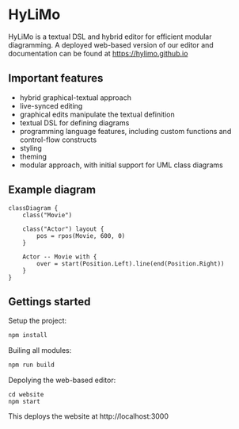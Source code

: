 # HyLiMo

HyLiMo is a textual DSL and hybrid editor for efficient modular diagramming.
A deployed web-based version of our editor and documentation can be found at https://hylimo.github.io

## Important features

- hybrid graphical-textual approach
- live-synced editing
- graphical edits manipulate the textual definition
- textual DSL for defining diagrams
- programming language features, including custom functions and control-flow constructs
- styling
- theming
- modular approach, with initial support for UML class diagrams

## Example diagram

```
classDiagram {
    class("Movie")

    class("Actor") layout {
        pos = rpos(Movie, 600, 0)
    }

    Actor -- Movie with {
        over = start(Position.Left).line(end(Position.Right))
    }
}
```

## Gettings started

Setup the project:

```sh
npm install
```

Builing all modules:

```sh
npm run build
```

Depolying the web-based editor:

```
cd website
npm start
```

This deploys the website at http://localhost:3000

